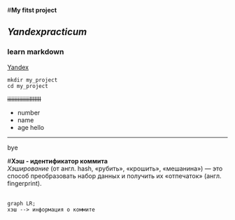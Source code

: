 #**My fitst project**
## *Yandexpracticum*
### learn markdown
[Yandex](https://dzen.ru/?yredirect=true "DZEN")
```
mkdir my_project
cd my_project

```
~~iiiiiiiiiiiiiiiIIIIIII~~
* number
* name
* age
hello
--------------------------------------
bye

#**Хэш - идентификатор коммита** <br>
*Хэширование* (от англ. hash, «рубить», «крошить», «мешанина») — это способ преобразовать набор данных и получить их «отпечаток» (англ. fingerprint).<br>
<br>
```mermaid
graph LR;
хэш --> информация о коммите
```
<br>


